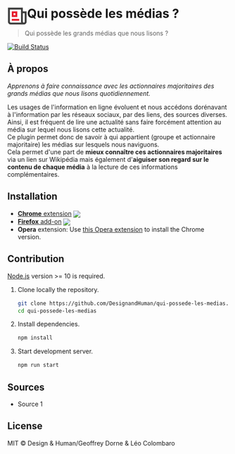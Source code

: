 # <img src="source/icon.png" width="45" align="left"> Qui possède les médias ?

> Qui possède les grands médias que nous lisons ?

[![Build Status](https://travis-ci.com/DesignandHuman/qui-possede-les-medias.svg?branch=master)](https://travis-ci.com/DesignandHuman/qui-possede-les-medias)

## À propos

_Apprenons à faire connaissance avec les actionnaires majoritaires des grands médias que nous lisons quotidiennement._

Les usages de l'information en ligne évoluent et nous accédons dorénavant à l'information par les réseaux sociaux, par des liens, des sources diverses.  
Ainsi, il est fréquent de lire une actualité sans faire forcément attention au média sur lequel nous lisons cette actualité.  
Ce plugin permet donc de savoir à qui appartient (groupe et actionnaire majoritaire) les médias sur lesquels nous naviguons.  
Cela permet d'une part de **mieux connaître ces actionnaires majoritaires** via un lien sur Wikipédia mais également d'**aiguiser son regard sur le contenu de chaque média** à la lecture de ces informations complémentaires.


## Installation

[link-cws]: https://chrome.google.com/webstore/detail/qui-possede-les-medias/id "Version published on Chrome Web Store"
[link-amo]: https://addons.mozilla.org/firefox/addon/qui-possede-les-medias/ "Version published on Mozilla Add-ons"

- [**Chrome** extension][link-cws] [<img valign="middle" src="https://img.shields.io/chrome-web-store/v/id.svg">][link-cws]
- [**Firefox** add-on][link-amo] [<img valign="middle" src="https://img.shields.io/amo/v/qui-possede-les-medias.svg">][link-amo]
- **Opera** extension: Use [this Opera extension](https://addons.opera.com/en/extensions/details/download-chrome-extension-9/) to install the Chrome version.


## Contribution

[Node.js](https://nodejs.org/) version >= 10 is required.

1. Clone locally the repository.
   ```bash
   git clone https://github.com/DesignandHuman/qui-possede-les-medias.git
   cd qui-possede-les-medias
   ```
2. Install dependencies.
   ```bash
   npm install
   ```
3. Start development server.
   ```bash
   npm run start
   ```


## Sources

* Source 1


## License

MIT © Design & Human/Geoffrey Dorne & Léo Colombaro
